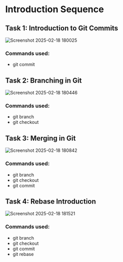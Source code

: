 # Introduction Sequence

## Task 1: Introduction to Git Commits
![Screenshot 2025-02-18 180025](https://github.com/user-attachments/assets/1096f737-3480-4d7e-bd0a-87f371f7068b)
### Commands used:
- git commit

## Task 2: Branching in Git
![Screenshot 2025-02-18 180446](https://github.com/user-attachments/assets/b41a4234-2824-4a16-9adc-d90dbcbc0618)
### Commands used:
- git branch
- git checkout

## Task 3: Merging in Git
![Screenshot 2025-02-18 180842](https://github.com/user-attachments/assets/91eedd63-b145-481f-870a-4b459851d43b)
### Commands used:
- git branch
- git checkout
- git commit

## Task 4: Rebase Introduction
![Screenshot 2025-02-18 181521](https://github.com/user-attachments/assets/92dc59fa-6f96-47a0-b471-cabd5eb7eed9)
### Commands used:
- git branch
- git checkout
- git commit
- git rebase
